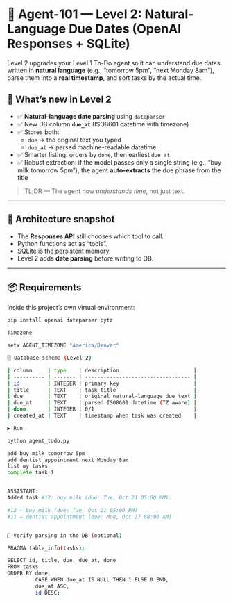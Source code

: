 # 🧠 Agent-101 — Level 2: Natural-Language Due Dates (OpenAI Responses + SQLite)

Level 2 upgrades your Level 1 To-Do agent so it can understand due dates written in **natural language** (e.g., “tomorrow 5pm”, “next Monday 8am”), parse them into a **real timestamp**, and sort tasks by the actual time.

## 🚀 What’s new in Level 2

- ✅ **Natural-language date parsing** using `dateparser`
- ✅ New DB column **`due_at`** (ISO8601 datetime with timezone)
- ✅ Stores both:
  - `due` → the original text you typed
  - `due_at` → parsed machine-readable datetime
- ✅ Smarter listing: orders by `done`, then earliest `due_at`
- ✅ Robust extraction: if the model passes only a single string (e.g., “buy milk tomorrow 5pm”), the agent **auto-extracts** the due phrase from the title

> TL;DR — The agent now *understands time*, not just text.

---

## 🧩 Architecture snapshot


- The **Responses API** still chooses which tool to call.
- Python functions act as “tools”.
- SQLite is the persistent memory.
- Level 2 adds **date parsing** before writing to DB.

---

## 📦 Requirements

Inside this project’s own virtual environment:

```bash
pip install openai dateparser pytz

Timezone

setx AGENT_TIMEZONE "America/Denver"

🗄️ Database schema (Level 2)

| column     | type    | description                        |
| ---------- | ------- | ---------------------------------- |
| id         | INTEGER | primary key                        |
| title      | TEXT    | task title                         |
| due        | TEXT    | original natural-language due text |
| due_at     | TEXT    | parsed ISO8601 datetime (TZ aware) |
| done       | INTEGER | 0/1                                |
| created_at | TEXT    | timestamp when task was created    |

▶️ Run

python agent_todo.py

add buy milk tomorrow 5pm
add dentist appointment next Monday 8am
list my tasks
complete task 1


ASSISTANT:
Added task #12: buy milk (due: Tue, Oct 21 05:00 PM).

#12 — buy milk (due: Tue, Oct 21 05:00 PM)
#11 — dentist appointment (due: Mon, Oct 27 08:00 AM)


🔎 Verify parsing in the DB (optional)

PRAGMA table_info(tasks);

SELECT id, title, due, due_at, done
FROM tasks
ORDER BY done,
         CASE WHEN due_at IS NULL THEN 1 ELSE 0 END,
         due_at ASC,
         id DESC;
